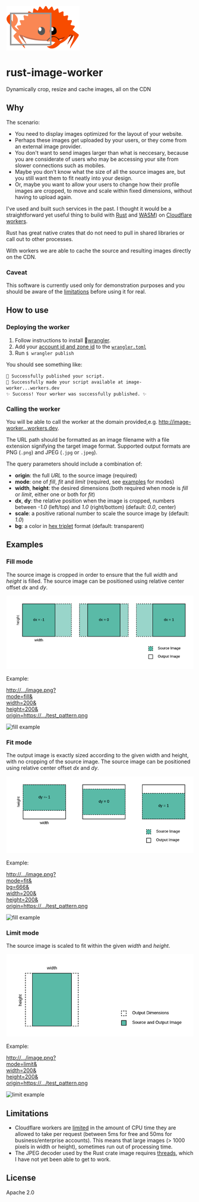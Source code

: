 ![fill mode](docs/images/rusty.svg)

# rust-image-worker

Dynamically crop, resize and cache images, all on the CDN

## Why

The scenario:

- You need to display images optimized for the layout of your website.
- Perhaps these images get uploaded by your users, or they come from an external image provider.
- You don't want to send images larger than what is neccesary, because you are considerate of users who may be accessing your site from slower connections such as mobiles.
- Maybe you don't know what the size of all the source images are, but you still want them to fit neatly into your design.
- Or, maybe you want to allow your users to change how their profile images are cropped, to move and scale within fixed dimensions, without having to upload again.

I've used and built such services in the past. I thought it would be a straightforward yet useful thing to build with [Rust](https://www.rust-lang.org) and [WASM](https://webassembly.org)) on [Cloudflare workers](https://www.cloudflare.com/en-gb/products/cloudflare-workers/).

Rust has great native crates that do not need to pull in shared libraries or call out to other processes.

With workers we are able to cache the source and resulting images directly on the CDN.

### Caveat

This software is currently used only for demonstration purposes and you should be aware of the [limitations](#limitations) before using it for real.

## How to use

### Deploying the worker

1. Follow instructions to install 🤠[wrangler](https://github.com/cloudflare/wrangler).
2. Add your [account id and zone id](https://workers.cloudflare.com/docs/quickstart/api-keys/) to the [`wrangler.toml`](wrangler.toml)
3. Run `$ wrangler publish`

You should see something like:

```
🥳 Successfully published your script.
🥳 Successfully made your script available at image-worker...workers.dev
✨ Success! Your worker was successfully published. ✨
```

### Calling the worker

You will be able to call the worker at the domain provided,e.g. [http://image-worker...workers.dev](http://factorymethod.uk/image).

The URL path should be formatted as an image filename with a file extension signifying the target image format. Supported output formats are PNG (`.png`) and JPEG (`.jpg` or `.jpeg`).

The query parameters should include a combination of:

- **origin**: the full _URL_ to the source image (required)
- **mode**: one of _fill_, _fit_ and _limit_ (required, see [examples](#examples) for modes)
- **width**, **height**: the desired dimensions (both required when mode is _fill_ or _limit_, either one or both for _fit_)
- **dx**, **dy**: the relative position when the image is cropped, numbers between _-1.0_ (left/top) and _1.0_ (right/bottom) (default: _0.0_, center)
- **scale**: a positive rational number to scale the source image by (default: _1.0_)
- **bg**: a color in [hex triplet](https://en.wikipedia.org/wiki/Web_colors#Hex_triplet) format (default: transparent)

## Examples

### Fill mode

The source image is cropped in order to ensure that the full _width_ and _height_ is filled. The source image can be positioned using relative center offset _dx_ and _dy_.

![fill mode](docs/images/fill.png)

Example:

[http://.../image.png?<br/>mode=fill&<br/>width=200&<br/>height=200&<br/>origin=https://.../test_pattern.png](http://factorymethod.uk/image.png?mode=fill&width=200&height=200&origin=http://factorymethod.uk/test_pattern.png)

![fill example](http://factorymethod.uk/image.png?mode=fill&width=200&height=200&origin=http://factorymethod.uk/test_pattern.png)

### Fit mode

The output image is exactly sized according to the given width and height, with no cropping of the source image. The source image can be positioned using relative center offset _dx_ and _dy_.

![fit mode](docs/images/fit.png)

Example:

[http://.../image.png?<br/>mode=fit&<br/>bg=666&<br/>width=200&<br/>height=200&<br/>origin=https://.../test_pattern.png](http://factorymethod.uk/image.png?bg=666&mode=fit&width=200&height=200&origin=http://factorymethod.uk/test_pattern.png)

![fill example](http://factorymethod.uk/image.png?bg=666&mode=fit&width=200&height=200&origin=http://factorymethod.uk/test_pattern.png)

### Limit mode

The source image is scaled to fit within the given _width_ and _height_.

![limit mode](docs/images/limit.png)

Example:

[http://.../image.png?<br/>mode=limit&<br/>width=200&<br/>height=200&<br/>origin=https://.../test_pattern.png](http://factorymethod.uk/image.png?mode=limit&width=200&height=200&origin=http://factorymethod.uk/test_pattern.png)

![limit example](http://factorymethod.uk/image.png?mode=limit&width=200&height=200&origin=http://factorymethod.uk/test_pattern.png)

## Limitations

- Cloudflare workers are [limited](https://developers.cloudflare.com/workers/writing-workers/resource-limits/) in the amount of CPU time they are allowed to take per request (between 5ms for free and 50ms for business/enterprise accounts). This means that large images (> 1000 pixels in width or height), sometimes run out of processing time.
- The JPEG decoder used by the Rust crate image requires [threads](https://rustwasm.github.io/2018/10/24/multithreading-rust-and-wasm.html), which I have not yet been able to get to work.

## License

Apache 2.0
